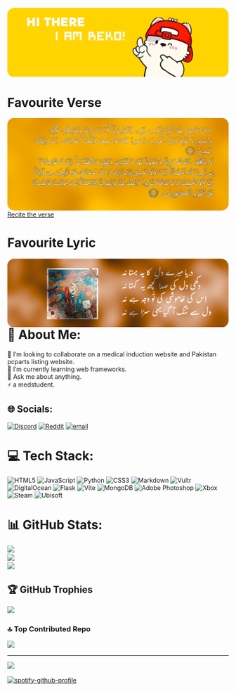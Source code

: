 <p align="center">
  <img src="https://raw.githubusercontent.com/reko-beep/reko-beep/refs/heads/main/main.png">
</p>

# Favourite Verse
<img align="left"  src="https://raw.githubusercontent.com/reko-beep/reko-beep/refs/heads/main/verse.png">


  [Recite the verse](https://gabalpha.github.io/read-audio/?p=https://www.naataudio.com/downloads/random/Surah-al-baqrah-last-two-verse.mp3)


# Favourite Lyric
<img align="right"  src="https://raw.githubusercontent.com/reko-beep/reko-beep/refs/heads/main/lyrics.png">

# 💫 About Me:
👯 I’m looking to collaborate on a medical induction website and Pakistan pcparts listing website.<br>🌱 I’m currently learning web frameworks.<br>💬 Ask me about anything.<br>⚡ a medstudent.


## 🌐 Socials:
[![Discord](https://img.shields.io/badge/Discord-%237289DA.svg?logo=discord&logoColor=white)](https://discord.gg/discordapp.com/users/1101611852888297583) [![Reddit](https://img.shields.io/badge/Reddit-%23FF4500.svg?logo=Reddit&logoColor=white)](https://reddit.com/user/SochKaJee) [![email](https://img.shields.io/badge/Email-D14836?logo=gmail&logoColor=white)](mailto:rekorex358@gmail.com) 

# 💻 Tech Stack:
![HTML5](https://img.shields.io/badge/html5-%23E34F26.svg?style=for-the-badge&logo=html5&logoColor=white) ![JavaScript](https://img.shields.io/badge/javascript-%23323330.svg?style=for-the-badge&logo=javascript&logoColor=%23F7DF1E) ![Python](https://img.shields.io/badge/python-3670A0?style=for-the-badge&logo=python&logoColor=ffdd54) ![CSS3](https://img.shields.io/badge/css3-%231572B6.svg?style=for-the-badge&logo=css3&logoColor=white) ![Markdown](https://img.shields.io/badge/markdown-%23000000.svg?style=for-the-badge&logo=markdown&logoColor=white) ![Vultr](https://img.shields.io/badge/Vultr-007BFC.svg?style=for-the-badge&logo=vultr) ![DigitalOcean](https://img.shields.io/badge/DigitalOcean-%230167ff.svg?style=for-the-badge&logo=digitalOcean&logoColor=white) ![Flask](https://img.shields.io/badge/flask-%23000.svg?style=for-the-badge&logo=flask&logoColor=white) ![Vite](https://img.shields.io/badge/vite-%23646CFF.svg?style=for-the-badge&logo=vite&logoColor=white) ![MongoDB](https://img.shields.io/badge/MongoDB-%234ea94b.svg?style=for-the-badge&logo=mongodb&logoColor=white) ![Adobe Photoshop](https://img.shields.io/badge/adobe%20photoshop-%2331A8FF.svg?style=for-the-badge&logo=adobe%20photoshop&logoColor=white) ![Xbox](https://img.shields.io/badge/xbox-%23107C10.svg?style=for-the-badge&logo=xbox&logoColor=white) ![Steam](https://img.shields.io/badge/steam-%23000000.svg?style=for-the-badge&logo=steam&logoColor=white) ![Ubisoft](https://img.shields.io/badge/Ubisoft-%23F5F5F5.svg?style=for-the-badge&logo=Ubisoft&logoColor=black)
# 📊 GitHub Stats:
![](https://github-readme-stats.vercel.app/api?username=reko-beep&theme=radical&hide_border=true&include_all_commits=false&count_private=false)<br/>
![](https://github-readme-streak-stats.herokuapp.com/?user=reko-beep&theme=radical&hide_border=true)<br/>
![](https://github-readme-stats.vercel.app/api/top-langs/?username=reko-beep&theme=radical&hide_border=true&include_all_commits=false&count_private=false&layout=compact)

## 🏆 GitHub Trophies
![](https://github-profile-trophy.vercel.app/?username=reko-beep&theme=monokai&no-frame=true&no-bg=true&margin-w=4)

### 🔝 Top Contributed Repo
![](https://github-contributor-stats.vercel.app/api?username=reko-beep&limit=5&theme=dark&combine_all_yearly_contributions=true)

---
[![](https://visitcount.itsvg.in/api?id=reko-beep&icon=0&color=0)](https://visitcount.itsvg.in)

<!-- Proudly created with GPRM ( https://gprm.itsvg.in ) -->
[![spotify-github-profile](https://spotify-github-profile.kittinanx.com/api/view?uid=9crcxmc63v5c60zem99dbcf0v&cover_image=true&theme=default&show_offline=false&background_color=121212&interchange=false)](https://github.com/kittinan/spotify-github-profile)
<!-- Proudly created with GPRM ( https://gprm.itsvg.in ) -->
